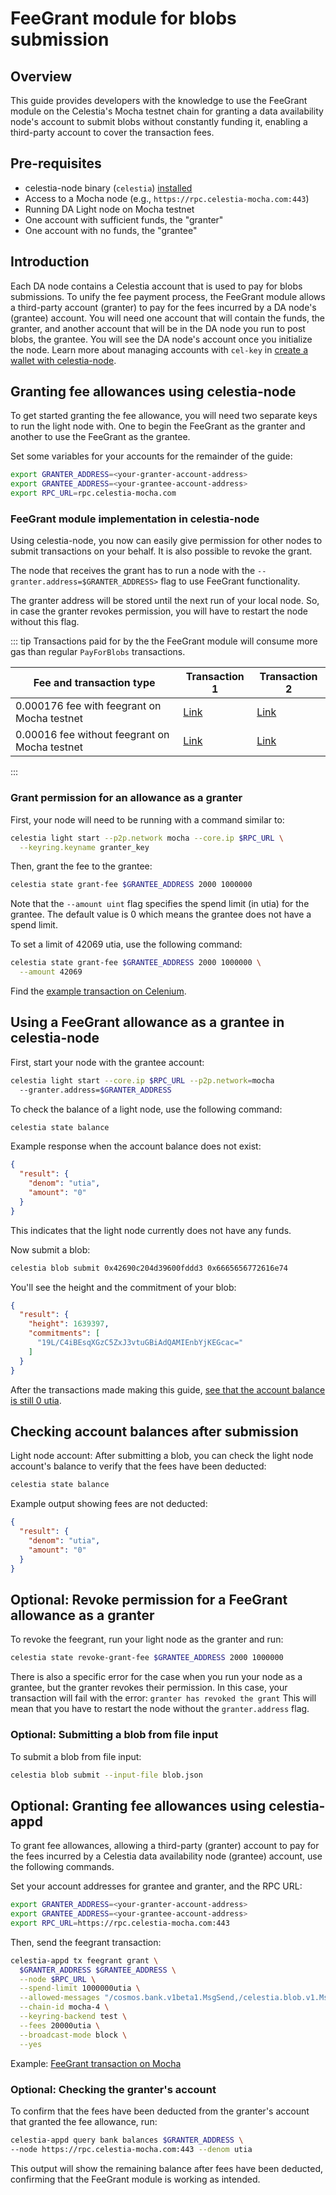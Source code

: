 # FeeGrant module for blobs submission

## Overview

This guide provides developers with the knowledge to use the FeeGrant
module on the Celestia's Mocha testnet chain for granting a data
availability node's account to submit blobs without constantly
funding it, enabling a third-party account to cover the transaction fees.

## Pre-requisites

- celestia-node binary (`celestia`) [installed](../nodes/celestia-node.md)
- Access to a Mocha node (e.g., `https://rpc.celestia-mocha.com:443`)
- Running DA Light node on Mocha testnet
- One account with sufficient funds, the "granter"
- One account with no funds, the "grantee"

## Introduction

Each DA node contains a Celestia account that is used to pay for blobs
submissions. To unify the fee payment process, the FeeGrant module
allows a third-party account (granter) to pay for the fees incurred by
a DA node's (grantee) account. You will need one account that will
contain the funds, the granter, and another account that will be in the
DA node you run to post blobs, the grantee. You will see the DA node's account
once you initialize the node. Learn more about managing accounts with
`cel-key` in [create a wallet with celestia-node](./celestia-node-key#create-a-wallet-with-celestia-node).

## Granting fee allowances using celestia-node

To get started granting the fee allowance, you will need
two separate keys to run the light node with. One to begin the
FeeGrant as the granter and another to use the FeeGrant as the grantee.

Set some variables for your accounts for the remainder of the guide:

```bash
export GRANTER_ADDRESS=<your-granter-account-address>
export GRANTEE_ADDRESS=<your-grantee-account-address>
export RPC_URL=rpc.celestia-mocha.com
```

### FeeGrant module implementation in celestia-node

Using celestia-node, you now can easily give permission for
other nodes to submit transactions on your behalf. It is also
possible to revoke the grant.

The node that receives the grant has to run a node with the
`--granter.address=$GRANTER_ADDRESS>` flag to use FeeGrant functionality.

The granter address will be stored until the next run of your local node.
So, in case the granter revokes permission, you will have to restart the
node without this flag.

::: tip
Transactions paid for by the the FeeGrant module will consume more gas than
regular `PayForBlobs` transactions.

| Fee and transaction type | Transaction 1 | Transaction 2 |
|--------------------------------|----------------------------------------------------------------------------------------------------|----------------------------------------------------------------------------------------------------|
| 0.000176 fee with feegrant on Mocha testnet | [Link](https://mocha.celenium.io/tx/82384c8006c6cf73072ffeb160f78c659447dba1757e4a4f6d5e6684935acc61) | [Link](https://mocha.celenium.io/tx/83fa70a496eaf4fa21da43c88c1f0bf8f9aa6676ec1d47f183fca948ab418f94)  |
| 0.00016 fee without feegrant on Mocha testnet | [Link](https://mocha.celenium.io/tx/9e15dcf7e82288bdf0efc06edf92a30eead60d5ed6518a4721fee1bc34613e2c) | [Link](https://mocha.celenium.io/tx/a670112dee5bc2001b18225587f2cce86c97016a87d33cc1425b755518050348) |

:::

### Grant permission for an allowance as a granter

First, your node will need to be running with a command similar to:

```bash
celestia light start --p2p.network mocha --core.ip $RPC_URL \
  --keyring.keyname granter_key
```

Then, grant the fee to the grantee:

```bash
celestia state grant-fee $GRANTEE_ADDRESS 2000 1000000
```

Note that the `--amount uint` flag specifies the spend limit (in utia) for the
grantee. The default value is 0 which means the grantee does not have a spend
limit.

To set a limit of 42069 utia, use the following command:

```bash
celestia state grant-fee $GRANTEE_ADDRESS 2000 1000000 \
  --amount 42069
```

Find the [example transaction on Celenium](https://mocha.celenium.io/tx/532c2d63b0732e335def1cb7f805bb798793fda43f88a955c5a9224dc6d0433e).

## Using a FeeGrant allowance as a grantee in celestia-node

First, start your node with the grantee account:

```bash
celestia light start --core.ip $RPC_URL --p2p.network=mocha
  --granter.address=$GRANTER_ADDRESS
```

To check the balance of a light node, use the following command:

```bash
celestia state balance
```

Example response when the account balance does not exist:

```json
{
  "result": {
    "denom": "utia",
    "amount": "0"
  }
}
```

This indicates that the light node currently does not have any funds.

Now submit a blob:

```bash
celestia blob submit 0x42690c204d39600fddd3 0x6665656772616e74
```

You'll see the height and the commitment of your blob:

```json
{
  "result": {
    "height": 1639397,
    "commitments": [
      "19L/C4iBEsqXGzC5ZxJ3vtuGBiAdQAMIEnbYjKEGcac="
    ]
  }
}
```

After the transactions made making this guide,
[see that the account balance is still 0 utia](https://mocha.celenium.io/address/celestia1e500l0nlwqj7x5vsqcxqd8rns5khvfw0skgu60).


## Checking account balances after submission

Light node account:
After submitting a blob, you can check the light node account's balance
to verify that the fees have been deducted:
<!-- markdownlint-disable MD013 -->
```bash
celestia state balance
```
<!-- markdownlint-enable MD013 -->

Example output showing fees are not deducted:

```json
{
  "result": {
    "denom": "utia",
    "amount": "0"
  }
}
```

## Optional: Revoke permission for a FeeGrant allowance as a granter

To revoke the feegrant, run your light node as the granter and run:

```bash
celestia state revoke-grant-fee $GRANTEE_ADDRESS 2000 1000000
```

There is also a specific error for the case when you run your node as a
grantee, but the granter revokes their permission. In this case, your transaction will
fail with the error: `granter has revoked the grant`
This will mean that you have to restart the node without the `granter.address`
flag.


### Optional: Submitting a blob from file input

To submit a blob from file input:
<!-- markdownlint-disable MD013 -->
```bash
celestia blob submit --input-file blob.json
```
<!-- markdownlint-enable MD013 -->

## Optional: Granting fee allowances using celestia-appd

To grant fee allowances, allowing a third-party (granter) account to pay
for the fees incurred by a Celestia data availability node (grantee)
account, use the following commands.

Set your account addresses for grantee and granter, and
the RPC URL:

```bash
export GRANTER_ADDRESS=<your-granter-account-address>
export GRANTEE_ADDRESS=<your-grantee-account-address>
export RPC_URL=https://rpc.celestia-mocha.com:443
```

Then, send the feegrant transaction:

<!-- markdownlint-disable MD013 -->
```bash
celestia-appd tx feegrant grant \
  $GRANTER_ADDRESS $GRANTEE_ADDRESS \
  --node $RPC_URL \
  --spend-limit 1000000utia \
  --allowed-messages "/cosmos.bank.v1beta1.MsgSend,/celestia.blob.v1.MsgPayForBlobs" \
  --chain-id mocha-4 \
  --keyring-backend test \
  --fees 20000utia \
  --broadcast-mode block \
  --yes
```
<!-- markdownlint-enable MD013 -->

Example:
[FeeGrant transaction on Mocha](https://mocha.celenium.io/tx/802a17777fbeab416f6fa2c25f0c56dd9cc8a92afc2a96293d114ac7c22efb5c)

### Optional: Checking the granter's account

To confirm that the fees have been deducted from the granter's account that
granted the fee allowance, run:

```bash
celestia-appd query bank balances $GRANTER_ADDRESS \
--node https://rpc.celestia-mocha.com:443 --denom utia
```

This output will show the remaining balance after fees have been deducted,
confirming that the FeeGrant module is working as intended.
